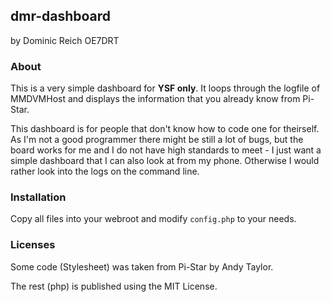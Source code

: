 ## dmr-dashboard

by Dominic Reich OE7DRT

### About

This is a very simple dashboard for **YSF only**. It loops through the logfile of
MMDVMHost and displays the information that you already know from Pi-Star.

This dashboard is for people that don't know how to code one for theirself. As I'm
not a good programmer there might be still a lot of bugs, but the board works for me
and I do not have high standards to meet - I just want a simple dashboard that I can
also look at from my phone. Otherwise I would rather look into the logs on the command
line.

### Installation

Copy all files into your webroot and modify `config.php` to your needs.

### Licenses

Some code (Stylesheet) was taken from Pi-Star by Andy Taylor.

The rest (php) is published using the MIT License.

